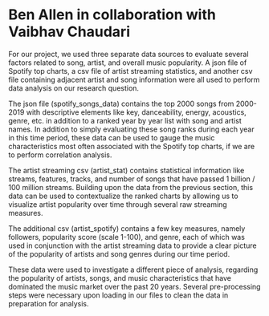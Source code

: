 # Ben Allen in collaboration with Vaibhav Chaudari
For our project, we used three separate data sources to evaluate several factors related to song, artist, and overall music popularity. A json file of Spotify top charts, a csv file of artist streaming statistics, and another csv file containing adjacent artist and song information were all used to perform data analysis on our research question. 

The json file (spotify_songs_data) contains the top 2000 songs from 2000-2019 with descriptive elements like key, danceability, energy, acoustics, genre, etc. in addition to a ranked year by year list with song and artist names. In addition to simply evaluating these song ranks during each year in this time period, these data can be used to gauge the music characteristics most often associated with the Spotify top charts, if we are to perform correlation analysis. 

The artist streaming csv (artist_stat) contains statistical information like streams, features, tracks, and number of songs that have passed 1 billion / 100 million streams. Building upon the data from the previous section, this data can be used to contextualize the ranked charts by allowing us to visualize artist popularity over time through several raw streaming measures. 

The additional csv (artist_spotify) contains a few key measures, namely followers, popularity score (scale 1-100), and genre, each of which was used in conjunction with the artist streaming data to provide a clear picture of the popularity of artists and song genres during our time period. 

These data were used to investigate a different piece of analysis, regarding the popularity of artists, songs, and music characteristics that have dominated the music market over the past 20 years.  Several pre-processing steps were necessary upon loading in our files to clean the data in preparation for analysis.

